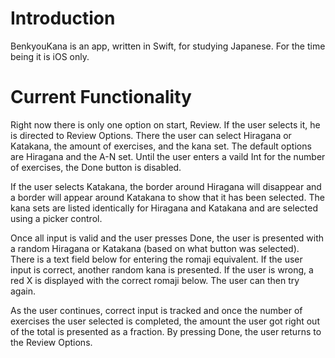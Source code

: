 # Introduction #

BenkyouKana is an app, written in Swift, for studying Japanese. For the time being it is iOS only.

# Current Functionality #

Right now there is only one option on start, Review. If the user selects it, he is directed to Review Options. There the user can select Hiragana or Katakana, the amount of exercises, and the kana set. The default options are Hiragana and the A-N set. Until the user enters a vaild Int for the number of exercises, the Done button is disabled. 

If the user selects Katakana, the border around Hiragana will disappear and a border will appear around Katakana to show that it has been selected. The kana sets are listed identically for Hiragana and Katakana and are selected using a picker control.

Once all input is valid and the user presses Done, the user is presented with a random Hiragana or Katakana (based on what button was selected). There is a text field below for entering the romaji equivalent. If the user input is correct, another random kana is presented. If the user is wrong, a red X is displayed with the correct romaji below. The user can then try again. 

As the user continues, correct input is tracked and once the number of exercises the user selected is completed, the amount the user got right out of the total is presented as a fraction. By pressing Done, the user returns to the Review Options.
